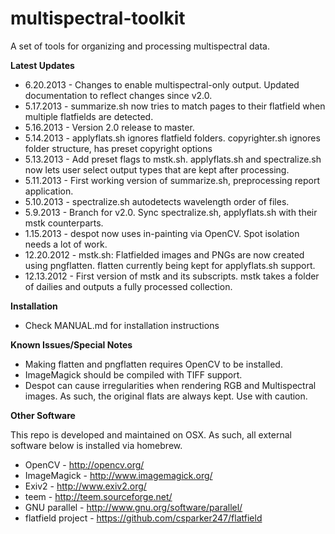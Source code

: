 multispectral-toolkit
=====================

A set of tools for organizing and processing multispectral data.


**Latest Updates**

* 6.20.2013 - Changes to enable multispectral-only output. Updated documentation to reflect changes since v2.0.
* 5.17.2013 - summarize.sh now tries to match pages to their flatfield when multiple flatfields are detected.
* 5.16.2013 - Version 2.0 release to master.
* 5.14.2013 - applyflats.sh ignores flatfield folders. copyrighter.sh ignores folder structure, has preset copyright options
* 5.13.2013 - Add preset flags to mstk.sh. applyflats.sh and spectralize.sh now lets user select output types that are kept after processing.
* 5.11.2013 - First working version of summarize.sh, preprocessing report application.
* 5.10.2013 - spectralize.sh autodetects wavelength order of files.
* 5.9.2013 - Branch for v2.0. Sync spectralize.sh, applyflats.sh with their mstk counterparts. 
* 1.15.2013 - despot now uses in-painting via OpenCV. Spot isolation needs a lot of work.
* 12.20.2012 - mstk.sh: Flatfielded images and PNGs are now created using pngflatten. flatten currently being kept for applyflats.sh support.
* 12.13.2012 - First version of mstk and its subscripts. mstk takes a folder of dailies and outputs a fully processed collection.


**Installation**

* Check MANUAL.md for installation instructions  


**Known Issues/Special Notes**

* Making flatten and pngflatten requires OpenCV to be installed.
* ImageMagick should be compiled with TIFF support.
* Despot can cause irregularities when rendering RGB and Multispectral images. As such, the original flats are always kept. Use with caution.

**Other Software**

This repo is developed and maintained on OSX. As such, all external software below is installed via homebrew.

* OpenCV - http://opencv.org/
* ImageMagick - http://www.imagemagick.org/
* Exiv2 - http://www.exiv2.org/
* teem - http://teem.sourceforge.net/
* GNU parallel - http://www.gnu.org/software/parallel/
* flatfield project - https://github.com/csparker247/flatfield

